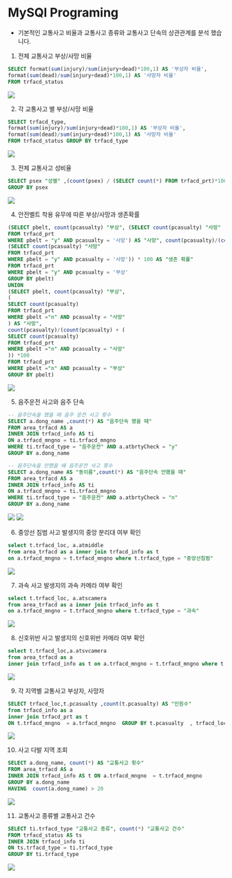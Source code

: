 # MySQl Programing

- 기본적인 교통사고 비율과 교통사고 종류와 교통사고 단속의 상관관계를 분석 했습니다.



1. 전체 교통사고 부상/사망 비율
```sql
SELECT format(sum(injury)/sum(injury+dead)*100,1) AS '부상자 비율', 
format(sum(dead)/sum(injury+dead)*100,1) AS '사망자 비율' 
FROM trfacd_status
```
<img src="../IMAGE/g1.JPG">


2. 각 교통사고 별 부상/사망 비율
```sql
SELECT trfacd_type, 
format(sum(injury)/sum(injury+dead)*100,1) AS '부상자 비율', 
format(sum(dead)/sum(injury+dead)*100,1) AS '사망자 비율'
FROM trfacd_status GROUP BY trfacd_type
```
<img src="../IMAGE/g2.JPG">

3. 전체 교통사고 성비율
```sql
SELECT psex "성별" ,(count(psex) / (SELECT count(*) FROM trfacd_prt)*100) AS "남녀비율" FROM trfacd_prt
GROUP BY psex
```
<img src="../IMAGE/g3.jpg">

4. 안전벨트 착용 유무에 따른 부상/사망과 생존확률
```sql
(SELECT pbelt, count(pcasualty) "부상", (SELECT count(pcasualty) "사망"
FROM trfacd_prt
WHERE pbelt = "y" AND pcasualty = '사망') AS "사망", count(pcasualty)/(count(pcasualty)+
(SELECT count(pcasualty) "사망"
FROM trfacd_prt
WHERE pbelt = "y" AND pcasualty = '사망')) * 100 AS "생존 확률"
FROM trfacd_prt
WHERE pbelt = "y" AND pcasualty = '부상'
GROUP BY pbelt)
UNION
(SELECT pbelt, count(pcasualty) "부상",
(
SELECT count(pcasualty)
FROM trfacd_prt
WHERE pbelt ="n" AND pcasualty = "사망"
) AS "사망",
count(pcasualty)/(count(pcasualty) + (
SELECT count(pcasualty)
FROM trfacd_prt
WHERE pbelt ="n" AND pcasualty = "사망"
)) *100
FROM trfacd_prt
WHERE pbelt ="n" AND pcasualty = "부상" 
GROUP BY pbelt)
```
<img src="../IMAGE/g4.jpg">

5. 음주운전 사고와 음주 단속
```sql
-- 음주단속을 했을 때 음주 운전 사고 횟수
SELECT a.dong_name ,count(*) AS "음주단속 했을 때"
FROM area_trfacd AS a
INNER JOIN trfacd_info AS ti
ON a.trfacd_mngno = ti.trfacd_mngno
WHERE ti.trfacd_type = "음주운전" AND a.atbrtyCheck = "y"
GROUP BY a.dong_name 

-- 음주단속을 안했을 떄 음주운전 사고 횟수
SELECT a.dong_name AS "동이름",count(*) AS "음주단속 안했을 때"
FROM area_trfacd AS a
INNER JOIN trfacd_info AS ti
ON a.trfacd_mngno = ti.trfacd_mngno
WHERE ti.trfacd_type = "음주운전" AND a.atbrtyCheck = "n"
GROUP BY a.dong_name 
```
<img src="../IMAGE/k1.JPG">
<img src="../IMAGE/k2.jpg">

6. 중앙선 침범 사고 발생지의 중앙 분리대 여부 확인
```sql
select t.trfacd_loc, a.atmiddle
from area_trfacd as a inner join trfacd_info as t 
on a.trfacd_mngno = t.trfacd_mngno where t.trfacd_type = "중앙선침범"
```
<img src="../IMAGE/m3.png">

7. 과속 사고 발생지의 과속 카메라 여부 확인
```sql
select t.trfacd_loc, a.atscamera
from area_trfacd as a inner join trfacd_info as t 
on a.trfacd_mngno = t.trfacd_mngno where t.trfacd_type = "과속"
```
<img src="../IMAGE/m4.png">

8. 신호위반 사고 발생지의 신호위반 카메라 여부 확인
```sql
select t.trfacd_loc,a.atsvcamera 
from area_trfacd as a
inner join trfacd_info as t on a.trfacd_mngno = t.trfacd_mngno where t.trfacd_type = "신호위반"
```
<img src="../IMAGE/m5.png">

9. 각 지역별 교통사고 부상자, 사망자
```sql
SELECT trfacd_loc,t.pcasualty ,count(t.pcasualty) AS "인원수"
from trfacd_info as a
inner join trfacd_prt as t
ON t.trfacd_mngno  = a.trfacd_mngno  GROUP BY t.pcasualty  , trfacd_loc ORDER BY trfacd_loc
```
<img src="../IMAGE/m6.png">


10. 사고 다발 지역 조회
```sql
SELECT a.dong_name, count(*) AS "교통사고 횟수" 
FROM area_trfacd AS a
INNER JOIN trfacd_info AS t ON a.trfacd_mngno  = t.trfacd_mngno 
GROUP BY a.dong_name 
HAVING  count(a.dong_name) > 20
```
<img src="../IMAGE/m7.png">

11. 교통사고 종류별 교통사고 건수
```sql
SELECT ti.trfacd_type "교통사고 종류", count(*) "교통사고 건수"
FROM trfacd_status AS ts
INNER JOIN trfacd_info ti
ON ts.trfacd_type = ti.trfacd_type
GROUP BY ti.trfacd_type
```
<img src="../IMAGE/k3.jpg">
